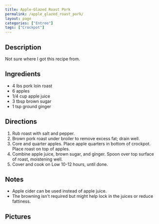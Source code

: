 ```yaml
---
title: Apple-Glazed Roast Pork
permalink: /apple_glazed_roast_pork/
layout: page
categories: ["Entree"]
tags: ["Crockpot"]
---
```


Description
-----------

Not sure where I got this recipe from.

Ingredients
-----------

-   4 lbs pork loin roast
-   6 apples
-   1/4 cup apple juice
-   3 tbsp brown sugar
-   1 tsp ground ginger

Directions
----------

1.  Rub roast with salt and pepper.
2.  Brown pork roast under broiler to remove excess fat; drain well.
3.  Core and quarter apples. Place apple quarters in bottom of crockpot. Place roast on top of apples.
4.  Combine apple juice, brown sugar, and ginger. Spoon over top surface of roast, moistening well.
5.  Cover and cook on Low 10-12 hours, until done.

Notes
-----

-   Apple cider can be used instead of apple juice.
-   The browning isn't required but might help lock in the juices or reduce fattiness.

Pictures
--------

